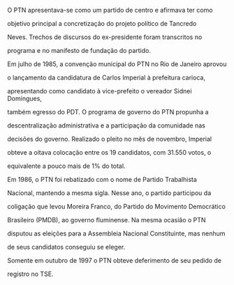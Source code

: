 

O PTN apresentava-se como um partido de centro e afirmava ter como

objetivo principal a concretização do projeto político de Tancredo

Neves. Trechos de discursos do ex-presidente foram transcritos no

programa e no manifesto de fundação do partido.



Em julho de 1985, a convenção municipal do PTN no Rio de Janeiro aprovou

o lançamento da candidatura de Carlos Imperial à prefeitura carioca,

apresentando como candidato à vice-prefeito o vereador Sidnei Domingues,

também egresso do PDT. O programa de governo do PTN propunha a

descentralização administrativa e a participação da comunidade nas

decisões do governo. Realizado o pleito no mês de novembro, Imperial

obteve a oitava colocação entre os 19 candidatos, com 31.550 votos, o

equivalente a pouco mais de 1% do total.



Em 1986, o PTN foi rebatizado com o nome de Partido Trabalhista

Nacional, mantendo a mesma sigla. Nesse ano, o partido participou da

coligação que levou Moreira Franco, do Partido do Movimento Democrático

Brasileiro (PMDB), ao governo fluminense. Na mesma ocasião o PTN

disputou as eleições para a Assembleia Nacional Constituinte, mas nenhum

de seus candidatos conseguiu se eleger.



Somente em outubro de 1997 o PTN obteve deferimento de seu pedido de

registro no TSE.



